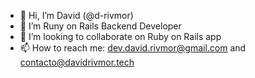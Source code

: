 - 👋 Hi, I’m David (@d-rivmor)
- 👀 I’m Runy on Rails Backend Developer
- 💞️ I’m looking to collaborate on Ruby on Rails app
- 📫 How to reach me: dev.david.rivmor@gmail.com and contacto@davidrivmor.tech

<!---
d-rivmor/d-rivmor is a ✨ special ✨ repository because its `README.md` (this file) appears on your GitHub profile.
You can click the Preview link to take a look at your changes.
--->
